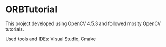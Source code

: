# ORBTutorial
This project developed using OpenCV 4.5.3 and followed moslty OpenCV tutorials. 

Used tools and IDEs: Visual Studio, Cmake 
